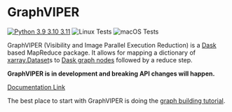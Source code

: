 # GraphVIPER

[![Python 3.9 3.10 3.11](https://img.shields.io/badge/python-3.8%20%7C%203.9%20%7C%203.10%20%7C%203.11-blue)](https://www.python.org/downloads/release/python-390/)
![Linux Tests](https://github.com/casangi/astrohack/actions/workflows/python-testing-linux.yml/badge.svg)
![macOS Tests](https://github.com/casangi/astrohack/actions/workflows/python-testing-macos.yml/badge.svg)

GraphVIPER (Visibility and Image Parallel Execution Reduction) is a [Dask](https://docs.dask.org/) based MapReduce package. It allows for mapping a dictionary of [xarray.Dataset](https://docs.xarray.dev/en/stable/generated/xarray.Dataset.html)s to [Dask graph nodes](https://docs.dask.org/en/latest/graphs.html) followed by a reduce step.

**GraphVIPER is in development and breaking API changes will happen.**

[Documentation Link](https://graphviper.readthedocs.io/en/latest)

The best place to start with GraphVIPER is doing the [graph building tutorial](https://graphviper.readthedocs.io/en/latest/graph_building_tutorial.html).

### 


